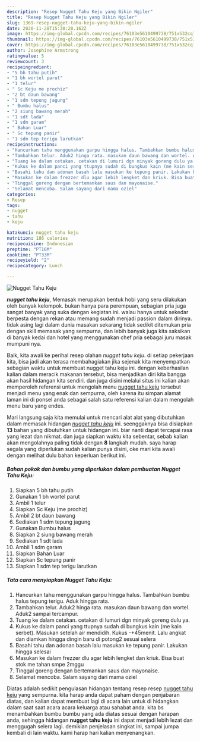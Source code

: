 ```yaml
---
description: "Resep Nugget Tahu Keju yang Bikin Ngiler"
title: "Resep Nugget Tahu Keju yang Bikin Ngiler"
slug: 1369-resep-nugget-tahu-keju-yang-bikin-ngiler
date: 2020-11-28T15:30:28.162Z
image: https://img-global.cpcdn.com/recipes/76103e5610499738/751x532cq70/nugget-tahu-keju-foto-resep-utama.jpg
thumbnail: https://img-global.cpcdn.com/recipes/76103e5610499738/751x532cq70/nugget-tahu-keju-foto-resep-utama.jpg
cover: https://img-global.cpcdn.com/recipes/76103e5610499738/751x532cq70/nugget-tahu-keju-foto-resep-utama.jpg
author: Josephine Armstrong
ratingvalue: 5
reviewcount: 3
recipeingredient:
- "5 bh tahu putih"
- "1 bh wortel parut"
- "1 telur"
- " Sc Keju me prochiz"
- "2 bt daun bawang"
- "1 sdm tepung jagung"
- " Bumbu halus"
- "2 siung bawang merah"
- "1 sdt lada"
- "1 sdm garam"
- " Bahan Luar"
- " Sc tepung panir"
- "1 sdm tep terigu larutkan"
recipeinstructions:
- "Hancurkan tahu menggunakan garpu hingga halus. Tambahkan bumbu halus tepung terigu. Aduk hingga rata."
- "Tambahkan telur. Aduk2 hinga rata. masukan daun bawang dan wortel. Aduk2 sampai tercampur."
- "Tuang ke dalam cetakan. cetakan di lumuri dgn minyak goreng dulu ya."
- "Kukus ke dalam panci yang ttupnya sudah di bungkus kain (me kain serbet). Masukan setelah air mendidih. Kukus -+45menit. Lalu angkat dan diamkan hingga dingin baru di potong2 sesuai selera"
- "Basahi tahu dan adonan basah lalu masukan ke tepung panir. Lakukan hingga selesai"
- "Masukan ke dalam frezzer dlu agar lebih lengket dan kriuk. Bisa buat stok me tahan smpe 2mggu"
- "Tinggal goreng dengan bertemankan saus dan mayonaise."
- "Selamat mencoba. Salam sayang dari mama oziel"
categories:
- Resep
tags:
- nugget
- tahu
- keju

katakunci: nugget tahu keju 
nutrition: 186 calories
recipecuisine: Indonesian
preptime: "PT16M"
cooktime: "PT33M"
recipeyield: "2"
recipecategory: Lunch

---
```



![Nugget Tahu Keju](https://img-global.cpcdn.com/recipes/76103e5610499738/751x532cq70/nugget-tahu-keju-foto-resep-utama.jpg)

<b><i>nugget tahu keju</i></b>, Memasak merupakan bentuk hobi yang seru dilakukan oleh banyak kelompok. bukan hanya para perempuan, sebagian pria juga sangat banyak yang suka dengan kegiatan ini. walau hanya untuk sekedar berpesta dengan rekan atau memang sudah menjadi passion dalam dirinya. tidak asing lagi dalam dunia masakan sekarang tidak sedikit ditemukan pria dengan skill memasak yang sempurna, dan lebih banyak juga kita saksikan di banyak kedai dan hotel yang menggunakan chef pria sebagai juru masak mumpuni nya.

Baik, kita awali ke perihal resep olahan <i>nugget tahu keju</i>. di setiap pekerjaan kita, bisa jadi akan terasa membahagiakan jika sejenak kita menyempatkan sebagian waktu untuk membuat nugget tahu keju ini. dengan keberhasilan kalian dalam meracik makanan tersebut, bisa menjadikan diri kita bangga akan hasil hidangan kita sendiri. dan juga disini melalui situs ini kalian akan memperoleh referensi untuk mengolah menu <u>nugget tahu keju</u> tersebut menjadi menu yang enak dan sempurna, oleh karena itu simpan alamat laman ini di ponsel anda sebagai salah satu referensi kalian dalam mengolah menu baru yang endes.




Mari langsung saja kita memulai untuk mencari alat alat yang dibutuhkan dalam memasak hidangan <u><i>nugget tahu keju</i></u> ini. seenggaknya bisa disiapkan <b>13</b> bahan yang dibutuhkan untuk hidangan ini. biar nanti dapat tercapai rasa yang lezat dan nikmat. dan juga siapkan waktu kita sebentar, sebab kalian akan mengolahnya paling tidak dengan <b>8</b> langkah mudah. saya harap segala yang diperlukan sudah kalian punya disini, oke mari kita awali dengan melihat dulu bahan keperluan berikut ini.

<!--inarticleads1-->

##### Bahan pokok dan bumbu yang diperlukan dalam pembuatan Nugget Tahu Keju:

1. Siapkan 5 bh tahu putih
1. Gunakan 1 bh wortel parut
1. Ambil 1 telur
1. Siapkan  Sc Keju (me prochiz)
1. Ambil 2 bt daun bawang
1. Sediakan 1 sdm tepung jagung
1. Gunakan  Bumbu halus
1. Siapkan 2 siung bawang merah
1. Sediakan 1 sdt lada
1. Ambil 1 sdm garam
1. Siapkan  Bahan Luar
1. Siapkan  Sc tepung panir
1. Siapkan 1 sdm tep terigu larutkan




<!--inarticleads2-->

##### Tata cara menyiapkan Nugget Tahu Keju:

1. Hancurkan tahu menggunakan garpu hingga halus. Tambahkan bumbu halus tepung terigu. Aduk hingga rata.
1. Tambahkan telur. Aduk2 hinga rata. masukan daun bawang dan wortel. Aduk2 sampai tercampur.
1. Tuang ke dalam cetakan. cetakan di lumuri dgn minyak goreng dulu ya.
1. Kukus ke dalam panci yang ttupnya sudah di bungkus kain (me kain serbet). Masukan setelah air mendidih. Kukus -+45menit. Lalu angkat dan diamkan hingga dingin baru di potong2 sesuai selera
1. Basahi tahu dan adonan basah lalu masukan ke tepung panir. Lakukan hingga selesai
1. Masukan ke dalam frezzer dlu agar lebih lengket dan kriuk. Bisa buat stok me tahan smpe 2mggu
1. Tinggal goreng dengan bertemankan saus dan mayonaise.
1. Selamat mencoba. Salam sayang dari mama oziel




Diatas adalah sedikit pengulasan hidangan tentang resep resep <u>nugget tahu keju</u> yang sempurna. kita harap anda dapat paham dengan penjabaran diatas, dan kalian dapat membuat lagi di acara lain untuk di hidangkan dalam saat saat acara acara keluarga atau sahabat anda. kita bs menambahkan bumbu bumbu yang ada diatas sesuai dengan harapan anda, sehingga hidangan <b>nugget tahu keju</b> ini dapat menjadi lebih lezat dan menggugah selera lagi. demikian penjelasan singkat ini, sampai jumpa kembali di lain waktu. kami harap hari kalian menyenangkan.
